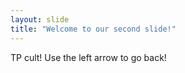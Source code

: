 ```yaml
---
layout: slide
title: "Welcome to our second slide!"
---
```

TP cult!
Use the left arrow to go back!
